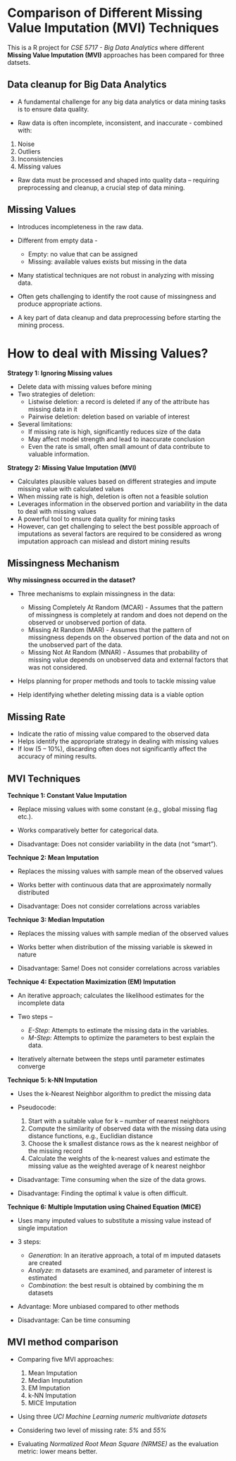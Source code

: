# Comparison of Different Missing Value Imputation (MVI) Techniques

This is a R project for *CSE 5717 - Big Data Analytics* where different **Missing Value Imputation (MVI)** approaches has been compared for three datsets. 

## Data cleanup for Big Data Analytics

* A fundamental challenge for any big data analytics or data mining tasks is to ensure data quality.

* Raw data is often incomplete, inconsistent, and inaccurate - combined with:
1. Noise
2. Outliers
3. Inconsistencies
4. Missing values

* Raw data must be processed and shaped into quality data – requiring preprocessing and cleanup, a crucial step of data mining.

## Missing Values

* Introduces incompleteness in the raw data.
* Different from empty data - 
  * Empty: no value that can be assigned
  * Missing: available values exists but missing in the data

* Many statistical techniques are not robust in analyzing with missing data.
* Often gets challenging to identify the root cause of missingness and produce appropriate actions.
* A key part of data cleanup and data preprocessing before starting the mining process.

# How to deal with Missing Values?

**Strategy 1: Ignoring Missing values**
* Delete data with missing values before mining
* Two strategies of deletion:
  * Listwise deletion: a record is deleted if any of the attribute has missing data in it
  * Pairwise deletion: deletion based on variable of interest
* Several limitations:
  * If missing rate is high, significantly reduces size of the data
  * May affect model strength and lead to inaccurate conclusion
  * Even the rate is small, often small amount of data contribute to valuable information.

**Strategy 2: Missing Value Imputation (MVI)**
* Calculates plausible values based on different strategies and impute missing value with calculated values
* When missing rate is high, deletion is often not a feasible solution
* Leverages information in the observed portion and variability in the data to deal with missing values
* A powerful tool to ensure data quality for mining tasks
* However, can get challenging to select the best possible approach of imputations as several factors are required to be considered as wrong imputation approach can mislead and distort mining results


## Missingness Mechanism

**Why missingness occurred in the dataset?**

* Three mechanisms to explain missingness in the data:
  * Missing Completely At Random (MCAR) - Assumes that the pattern of missingness is completely at random and does not depend on the observed or unobserved portion of data. 
  * Missing At Random (MAR) - Assumes that the pattern of missingness depends on the observed portion of the data and not on the unobserved part of the data.
  * Missing Not At Random (MNAR) - Assumes that probability of missing value depends on unobserved data and external factors that was not considered.

* Helps planning for proper methods and tools to tackle missing value
* Help identifying whether deleting missing data is a viable option


## Missing Rate

* Indicate the ratio of missing value compared to the observed data
* Helps identify the appropriate strategy in dealing with missing values
* If low (5 – 10%), discarding often does not significantly affect the accuracy of mining results.

## MVI Techniques

**Technique 1: Constant Value Imputation**

* Replace missing values with some constant (e.g., global missing flag etc.).

* Works comparatively better for categorical data.

* Disadvantage: Does not consider variability in the data (not “smart”).


**Technique 2: Mean Imputation**

* Replaces the missing values with sample mean of the observed values

* Works better with continuous data that are approximately normally distributed

* Disadvantage: Does not consider correlations across variables

**Technique 3: Median Imputation**

* Replaces the missing values with sample median of the observed values

* Works better when distribution of the missing variable is skewed in nature

* Disadvantage: Same! Does not consider correlations across variables

**Technique 4: Expectation Maximization (EM) Imputation**

* An iterative approach; calculates the likelihood estimates for the incomplete data
* Two steps –
  * *E-Step*: Attempts to estimate the missing data in the variables.
  * *M-Step*: Attempts to optimize the parameters to best explain the data.

* Iteratively alternate between the steps until parameter estimates converge


**Technique 5: k-NN Imputation**
* Uses the k-Nearest Neighbor algorithm to predict the missing data
* Pseudocode:
  1. Start with a suitable value for k – number of nearest neighbors
  2. Compute the similarity of observed data with the missing data using distance functions, e.g., Euclidian distance
  3. Choose the k smallest distance rows as the k nearest neighbor of the missing record
  4. Calculate the weights of the k-nearest values and estimate the missing value as the weighted average of k nearest neighbor

* Disadvantage: Time consuming when the size of the data grows. 
* Disadvantage: Finding the optimal k value is often difficult.

**Technique 6: Multiple Imputation using Chained Equation (MICE)**
* Uses many imputed values to substitute a missing value instead of single imputation
* 3 steps:
  * *Generation*: In an iterative approach, a total of m imputed datasets are created 
  * *Analyze*: m datasets are examined, and parameter of interest is estimated
  * *Combination*: the best result is obtained by combining the m datasets

* Advantage: More unbiased compared to other methods
* Disadvantage: Can be time consuming


## MVI method comparison 

* Comparing five MVI approaches:
  1. Mean Imputation
  2. Median Imputation
  3. EM Imputation
  4. k-NN Imputation
  5. MICE Imputation

* Using three *UCI Machine Learning numeric multivariate datasets* 

* Considering two level of missing rate: *5%* and *55%*

* Evaluating *Normalized Root Mean Square (NRMSE)* as the evaluation metric: lower means better.